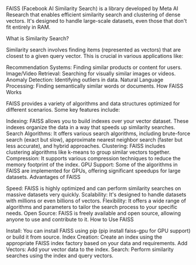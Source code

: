 FAISS (Facebook AI Similarity Search) is a library developed by Meta AI Research that enables efficient similarity search and clustering of dense vectors. It's designed to handle large-scale datasets, even those that don't fit entirely in RAM.

What is Similarity Search?

Similarity search involves finding items (represented as vectors) that are closest to a given query vector. This is crucial in various applications like:

Recommendation Systems: Finding similar products or content for users.
Image/Video Retrieval: Searching for visually similar images or videos.
Anomaly Detection: Identifying outliers in data.
Natural Language Processing: Finding semantically similar words or documents.
How FAISS Works

FAISS provides a variety of algorithms and data structures optimized for different scenarios. Some key features include:

Indexing: FAISS allows you to build indexes over your vector dataset. These indexes organize the data in a way that speeds up similarity searches.
Search Algorithms: It offers various search algorithms, including brute-force search (exact but slow), approximate nearest neighbor search (faster but less accurate), and hybrid approaches.
Clustering: FAISS includes clustering algorithms like k-means to group similar vectors together.
Compression: It supports various compression techniques to reduce the memory footprint of the index.
GPU Support: Some of the algorithms in FAISS are implemented for GPUs, offering significant speedups for large datasets.
Advantages of FAISS

Speed: FAISS is highly optimized and can perform similarity searches on massive datasets very quickly.
Scalability: It's designed to handle datasets with millions or even billions of vectors.
Flexibility: It offers a wide range of algorithms and parameters to tailor the search process to your specific needs.
Open Source: FAISS is freely available and open source, allowing anyone to use and contribute to it.
How to Use FAISS

Install: You can install FAISS using pip (pip install faiss-gpu for GPU support) or build it from source.
Index Creation: Create an index using the appropriate FAISS index factory based on your data and requirements.
Add Vectors: Add your vector data to the index.
Search: Perform similarity searches using the index and query vectors.